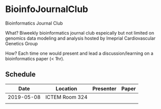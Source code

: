 # BioinfoJournalClub
Bioinformatics Journal Club

What? Biweekly bioinformatics journal club espeically but not limited on genomics data modeling and analysis hosted by Imeprial Cardiovascular Genetics Group

How? Each time one would present and lead a discussion/learning on a bioinformatics paper (< 1hr). 

## Schedule

| Date       | Location       | Presenter | Paper |
|------------|----------------|-----------|-------|
| 2019-05-08 | ICTEM Room 324 |           |       |
|            |                |           |       |
